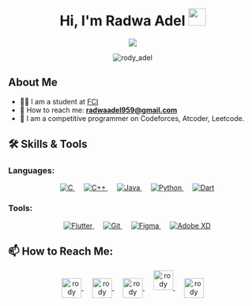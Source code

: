 <h1 align="center">Hi, I'm Radwa Adel <img src="https://media.giphy.com/media/hvRJCLFzcasrR4ia7z/giphy.gif" width="35"></h1>

<a href="https://github.com/DenverCoder1/readme-typing-svg" style="display: block; margin: auto; text-align: center;">
  <img src="https://readme-typing-svg.herokuapp.com?font=Time+New+Roman&color=%23C8BK25&size=25&center=true&vCenter=true&width=600&height=100&lines=Computer+Science+Student;Competitive+Programmer;Mobile+App+Developer;Graphic+Designer">
</a>

<p align="center">
  <img src="https://komarev.com/ghpvc/?username=rody_adel&label=Profile%20views&color=0e75b6&style=flat" alt="rody_adel" />
</p>

## About Me
- 👨‍💻 I am a student at [FCI](http://suez.edu.eg/ar/?page_id=7325&lang=en)
- 📧 How to reach me: **radwaadel959@gmail.com**
- 🏅 I am a competitive programmer on Codeforces, Atcoder, Leetcode.

## 🛠️ Skills & Tools
### Languages:
<p align="center"> 
  &emsp; 
  <a href="https://www.cprogramming.com/" target="_blank"> 
    <img alt="C" src="https://img.shields.io/badge/C%20-%232370ED.svg?style=plastic&logo=c&logoColor=white">
  </a> 
  &emsp;
  <a href="https://www.w3schools.com/cpp/" target="_blank"> 
    <img alt="C++" src="https://img.shields.io/badge/C++%20-%2300599C.svg?style=plastic&logo=c%2B%2B&logoColor=white">
  </a> 
  &emsp;
  <a href="https://www.java.com" target="_blank"> 
    <img alt="Java" src="https://img.shields.io/badge/Java-%23007396.svg?style=plastic&logo=java&logoColor=white">
  </a>
  &emsp;
  <a href="https://www.python.org" target="_blank">
    <img alt="Python" src="https://img.shields.io/badge/Python%20-%2314354C.svg?style=plastic&logo=python&logoColor=white">
  </a>
  &emsp;
  <a href="https://dart.dev" target="_blank">
    <img alt="Dart" src="https://img.shields.io/badge/Dart%20-%2314354C.svg?style=plastic&logo=dart&logoColor=white">
  </a>
</p>

### Tools:
<p align="center">
  &emsp;
  <a href="https://flutter.dev" target="_blank">
    <img alt="Flutter" src="https://img.shields.io/badge/Flutter%20-%2302569B.svg?style=plastic&logo=flutter&logoColor=white">
  </a>
  &emsp;
  <a href="https://git-scm.com/" target="_blank">
    <img alt="Git" src="https://img.shields.io/badge/Git%20-%23F05033.svg?style=plastic&logo=git&logoColor=white">
  </a>
  &emsp;
  <a href="https://www.figma.com/" target="_blank">
    <img alt="Figma" src="https://img.shields.io/badge/Figma%20-%23F24E1E.svg?style=plastic&logo=figma&logoColor=white">
  </a>
  &emsp;
  <a href="https://www.adobe.com/products/photoshop.html" target="_blank">
    <img alt="Adobe XD" src="https://img.shields.io/badge/Adobe%20XD%20-%23FF26BE.svg?style=plastic&logo=adobe-photoshop&logoColor=white">
  </a>
</p>

## 📫 How to Reach Me:
<p align="center">                        
  <a href="https://codeforces.com/profile/rody_adel" target="blank">
    <img align="center" src="https://raw.githubusercontent.com/rahuldkjain/github-profile-readme-generator/master/src/images/icons/Social/codeforces.svg" alt="rody" height="40" width="40" />
  </a>
  &emsp;
  <a href="https://www.facebook.com/profile.php?id=100037716287185" target="blank">
    <img align="center" src="https://raw.githubusercontent.com/rahuldkjain/github-profile-readme-generator/master/src/images/icons/Social/facebook.svg" alt="rody" height="40" width="40" />
  </a>
  &emsp;
  <a href="https://leetcode.com/radwaadelooo6/" target="blank">
    <img align="center" src="https://raw.githubusercontent.com/rahuldkjain/github-profile-readme-generator/master/src/images/icons/Social/leet-code.svg" alt="rody" height="40" width="40" />
  </a>
  &emsp;
  <a href="https://icpc.global/private/profile/987190">
    <img src="https://i.ibb.co/6J0r7rW/Daco-5610880.png" alt="rody" height="40" width="40" />
  </a>
  &emsp;
  <a href="https://www.behance.net/radwaadel7" target="blank">
    <img align="center" src="https://raw.githubusercontent.com/rahuldkjain/github-profile-readme-generator/master/src/images/icons/Social/behance.svg" alt="rody" height="40" width="40" />
  </a>
</p>


